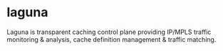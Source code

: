 # laguna
Laguna is transparent caching control plane providing IP/MPLS traffic monitoring &amp; analysis, cache definition management &amp; traffic matching.
